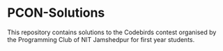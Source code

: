 # PCON-Solutions
This repository contains solutions to the Codebirds contest organised by the Programming Club of NIT Jamshedpur for first year students.

